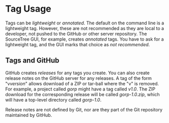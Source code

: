 # Tag Usage

Tags can be *lightweight* or *annotated*. The default on the command line
is a lightweight tag. However, these are not recommended as they are local
to a developer, not pushed to the GitHub or other server repository. The
SourceTree GUI, for example, creates *annotated* tags. You have to ask for
a lightweight tag, and the GUI marks that choice as *not recommended*.

## Tags and GitHub

GitHub creates *releases* for any tags you create. You can also create release notes
on the GitHub server for any releases. A tag of the form "v*version*" allows download
of a ZIP or tar-ball where the "v" is removed. For example, a project called *gorp*
might have a tag called *v1.0*. The ZIP download for the corresponding release will
be called *gorp-1.0.zip*, which will have a top-level directory called *gorp-1.0*.

Release notes are not defined by Git, nor are they part of the Git repository
maintained by GitHub.
